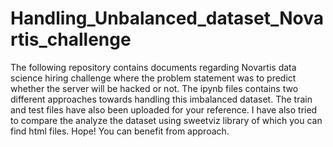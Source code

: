 # Handling_Unbalanced_dataset_Novartis_challenge
The following repository contains documents regarding Novartis data science hiring challenge where the problem statement was to predict whether the server will be hacked or not.
The ipynb files contains two different approaches towards handling this imbalanced dataset.
The train and test files have also been uploaded for your reference.
I have also tried to compare the analyze the dataset using sweetviz library of which you can find html files.
Hope! You can benefit from approach.
